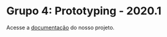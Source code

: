 # Grupo 4: Prototyping - 2020.1

Acesse a [documentação](https://design-de-jogos.github.io/2020.1-Prototyping/) do nosso projeto.
